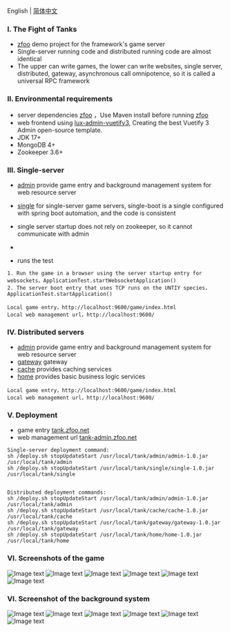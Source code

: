 English | [简体中文](./README_CN.md)

### Ⅰ. The Fight of Tanks

- [zfoo](https://github.com/zfoo-project/zfoo) demo project for the framework's game server
- Single-server running code and distributed running code are almost identical
- The upper can write games, the lower can write websites, single server, distributed, gateway, asynchronous call
  omnipotence, so it is called a universal RPC framework

### Ⅱ. Environmental requirements

- server dependencies [zfoo](https://github.com/zfoo-project/zfoo) ，Use Maven install before
  running [zfoo](https://github.com/zfoo-project/zfoo)
- web frontend using [lux-admin-vuetify3](https://github.com/yangjiakai/lux-admin-vuetify3), Creating the best Vuetify 3 Admin open-source template.
- JDK 17+
- MongoDB 4+
- Zookeeper 3.6+

### Ⅲ. Single-server

- [admin](./admin/src/test/java/com/zfoo/tank/admin/ApplicationTest.java) provide game entry and background management
  system for web resource server

- [single](./single/src/test/java/com/zfoo/tank/single/ApplicationTest.java) for single-server game servers, single-boot
  is a single configured with spring boot automation, and the code is consistent

- single server startup does not rely on zookeeper, so it cannot communicate with admin
- 
- runs the test

```
1. Run the game in a browser using the server startup entry for websockets，ApplicationTest.startWebsocketApplication()
2. The server boot entry that uses TCP runs on the UNTIY species，ApplicationTest.startApplication()

Local game entry，http://localhost:9600/game/index.html
Local web management url，http://localhost:9600/
```

### Ⅳ. Distributed servers

- [admin](./admin/src/test/java/com/zfoo/tank/admin/ApplicationTest.java) provide game entry and background management
  system for web resource server
- [gateway](./gateway/src/test/java/com/zfoo/tank/gateway/ApplicationTest.java) gateway
- [cache](./cache/src/test/java/com/zfoo/tank/cache/ApplicationTest.java) provides caching services
- [home](./home/src/test/java/com/zfoo/tank/cache/ApplicationTest.java) provides basic business logic services

```
Local game entry，http://localhost:9600/game/index.html
Local web management url，http://localhost:9600/
```

### Ⅴ. Deployment

- game entry [tank.zfoo.net](http://tank.zfoo.net)
- web management url [tank-admin.zfoo.net](http://tank-admin.zfoo.net)

```
Single-server deployment command:
sh /deploy.sh stopUpdateStart /usr/local/tank/admin/admin-1.0.jar /usr/local/tank/admin
sh /deploy.sh stopUpdateStart /usr/local/tank/single/single-1.0.jar /usr/local/tank/single


Distributed deployment commands:
sh /deploy.sh stopUpdateStart /usr/local/tank/admin/admin-1.0.jar /usr/local/tank/admin
sh /deploy.sh stopUpdateStart /usr/local/tank/cache/cache-1.0.jar /usr/local/tank/cache
sh /deploy.sh stopUpdateStart /usr/local/tank/gateway/gateway-1.0.jar /usr/local/tank/gateway
sh /deploy.sh stopUpdateStart /usr/local/tank/home/home-1.0.jar /usr/local/tank/home
```

### Ⅵ. Screenshots of the game

![Image text](./admin/tooltip/game_login.jpg)
![Image text](./admin/tooltip/game_login_after.jpg)
![Image text](./admin/tooltip/game_home.jpg)
![Image text](./admin/tooltip/game_home_full.jpg)
![Image text](./admin/tooltip/game_play.jpg)
![Image text](./admin/tooltip/game_play_boss.jpg)

### Ⅵ. Screenshot of the background system

![Image text](./admin/tooltip/admin_home.jpg)
![Image text](./admin/tooltip/admin_manager.jpg)
![Image text](./admin/tooltip/admin_java_hotswap.jpg)
![Image text](./admin/tooltip/admin_excel_hotswap.jpg)
![Image text](./admin/tooltip/admin_level.jpg)
![Image text](./admin/tooltip/admin_currency.jpg)
